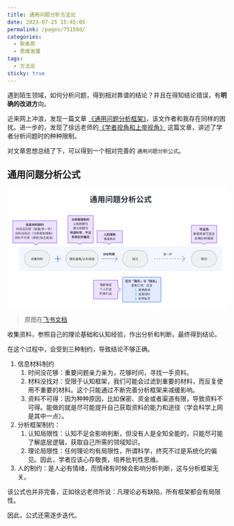 ```yaml
---
title: 通用问题分析方法论
date: 2023-07-25 15:45:05
permalink: /pages/75150d/
categories: 
  - 软素质
  - 思维发展
tags: 
  - 方法论
sticky: true
---
```


遇到陌生领域，如何分析问题，得到相对靠谱的结论？并且在得知结论错误，有**明确的改进方**向。

近来网上冲浪，发现一篇文章 [《通用问题分析框架》](https://wudashan.com/2021/06/26/problem-analysis-frame/)，该文作者和我存在同样的困扰。进一步的，发现了徐远老师的[《学者视角和上帝视角》](https://xuyuan.blog.caixin.com/archives/247238) 这篇文章，讲述了学者分析问题时的种种限制。

对文章思想总结了下，可以得到一个相对完善的 `通用问题分析公式`。

<!-- more -->

## 通用问题分析公式

![Alt text](../../@assets/img/image-22.png)

> 原图在[飞书文档](https://itoutiao.feishu.cn/docx/P3XfdJeYdo3M7yx04CkcP40QnIF)

收集资料，参照自己的理论基础和认知经验，作出分析和判断，最终得到结论。

在这个过程中，会受到三种制约，导致结论不够正确。
1. 信息材料制约
   1. 时间没花够：重要问题亲力亲为，花够时间，寻找一手资料。
   2. 材料没找对：受限于认知框架，我们可能会过滤到重要的材料，而反复使用不重要的材料。这个只能通过不断完善分析框架来减缓影响。
   3. 资料不可得：因为种种原因，比如保密、资金或者渠道有限，导致资料不可得。能做的就是尽可能提升自己获取资料的能力和途径（学会科学上网是其中一点）。
2. 分析框架制约：
   1. 认知局限性：认知不足会影响判断，但没有人是全知全能的，只能尽可能了解底层逻辑，获取自己所需的领域知识。
   2. 理论局限性：任何理论均有局限性，所谓科学，终究不过是系统化的偏见。因此，学者应该心存敬畏，培养批判性思维。
3. 人的制约：是人必有情绪，而情绪有时候会影响分析判断，这与分析框架无关。

该公式也并非完备，正如徐远老师所说：凡理论必有缺陷，所有框架都会有局限性。

因此，公式还需逐步迭代。